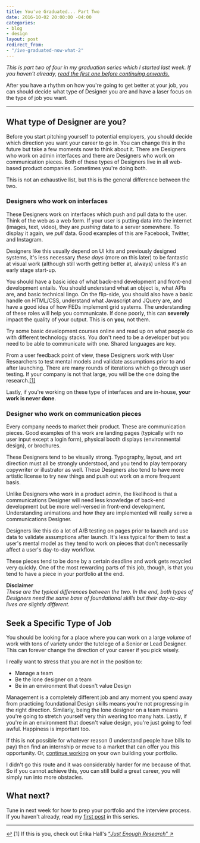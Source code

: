 ```yaml
---
title: You've Graduated... Part Two
date: 2016-10-02 20:00:00 -04:00
categories:
- blog
- design
layout: post
redirect_from:
- "/ive-graduated-now-what-2"
---
```


*This is part two of four in my graduation series which I started last week. If you haven't already, <a href="http://helentran.com/youve-graduated-1">read the first one before continuing onwards.</a>*

After you have a rhythm on how you're going to get better at your job, you can should decide what type of Designer you are and have a laser focus on the type of job you want.

<hr class="small">

## What type of Designer are you?

Before you start pitching yourself to potential employers, you should decide which direction you want your career to go in. You can change this in the future but take a few moments now to think about it. There are Designers who work on admin interfaces and there are Designers who work on communication pieces. Both of these types of Designers live in all web-based product companies. Sometimes you're doing both.

This is not an exhaustive list, but this is the general difference between the two.

### Designers who work on interfaces

These Designers work on interfaces which push and pull data to the user. Think of the web as a  web form. If your user is putting data into the internet (images, text, video), they are *pushing* data to a server somewhere. To display it again, we *pull* data. Good examples of this are Facebook, Twitter, and Instagram.

Designers like this usually depend on UI kits and previously designed systems, it's less necessary *these days* (more on this later) to be fantastic at visual work (although still worth getting better at, always) unless it's an early stage start-up. 

You should have a basic idea of what back-end development and front-end development entails. You should understand what an object is, what APIs are, and basic technical lingo. On the flip-side, you should also have a basic handle on HTML/CSS, understand what Javascript and JQuery are, and have a good idea of how FEDs implement grid systems. The understanding of these roles will help you communicate. If done poorly, this can **severely** impact the quality of your output. This is on **you**, not them.

Try some basic development courses online and read up on what people do with different technology stacks. You don't need to be a developer but you need to be able to communicate with one. Shared languages are key.

From a user feedback point of view, these Designers work with User Researchers to test mental models and validate assumptions prior to and after launching. There are many rounds of iterations which go through user testing. If your company is not that large, you will be the one doing the research.<a id="anchor-1" href="#note-1" class="fieldnotes-anchor">[1]</a>

Lastly, if you're working on these type of interfaces and are in-house, **your work is never done**.

### Designer who work on communication pieces

Every company needs to market their product. These are communication pieces. Good examples of this work are landing pages (typically with no user input except a login form), physical booth displays (environmental design), or brochures.

These Designers tend to be visually strong. Typography, layout, and art direction must all be strongly understood, and you tend to play temporary copywriter or illustrator as well. These Designers also tend to have more artistic license to try new things and push out work on a more frequent basis.

Unlike Designers who work in a product admin, the likelihood is that a communications Designer will need less knowledge of back-end development but be more well-versed in front-end development. Understanding animations and how they are implemented will really serve a communications Designer.

Designers like this do a lot of A/B testing on pages prior to launch and use data to validate assumptions after launch. It's less typical for them to test a user's mental model as they tend to work on pieces that don't necessarily affect a user's day-to-day workflow. 

These pieces tend to be done by a certain deadline and work gets recycled very quickly. One of the most rewarding parts of this job, though, is that you tend to have a piece in your portfolio at the end. 

**Disclaimer**  
*These are the typical differences between the two. In the end, both types of Designers need the same base of foundational skills but their day-to-day lives are slightly different.*

## Seek a Specific Type of Job

You should be looking for a place where you can work on a large *volume* of work with tons of variety under the tutelege of a Senior or Lead Designer. This can forever change the direction of your career if you pick wisely.

I really want to stress that you are not in the position to:

- Manage a team
- Be the lone designer on a team
- Be in an environment that doesn't value Design

Management is a completely different job and any moment you spend away from practicing foundational Design skills means you're not progressing in the right direction. Similarly, being the lone designer on a team means you're going to stretch yourself very thin wearing too many hats. Lastly, if you're in an environment that doesn't value design, you're just going to feel awful. Happiness is important too.

If this is not possible for whatever reason (I understand people have bills to pay) then find an internship or move to a market that can offer you this opportunity. Or, <a href="http://helentran.com/youve-graduated-1">continue working</a> on your own building your portfolio.

I didn't go this route and it was considerably harder for me because of that. So if you cannot achieve this, you can still build a great career, you will simply run into more obstacles.

## What next?

Tune in next week for how to prep your portfolio and the interview process. If you haven't already, read my [first post](http://helentran.com/youve-graduated-1) in this series.

<hr class="small">

<div class="fieldnotes">
    <p id="note-1"><a href="#anchor-1" class="footnote-back">&#8617;&#xFE0E;</a> <span class="footnote">[1]</span> If this is you, check out Erika Hall's <a href="https://abookapart.com/products/just-enough-research" class="external" target="_blank">&#8220;<span class="external-body"><em>Just Enough Research</em></span>&#8221; <span class="external-box"><span class="external-box__arrow">↗&#xFE0E;</span></span></a></p>
</div>